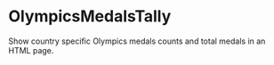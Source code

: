 # OlympicsMedalsTally
 Show country specific Olympics medals counts and total medals in an HTML page.
